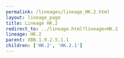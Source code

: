 ```yaml
---
permalink: /lineages/lineage_HK.2.html
layout: lineage_page
title: Lineage HK.2
redirect_to: ../lineage.html?lineage=HK.2
lineage: HK.2
parent: XBB.1.9.2.5.1.1
children: ['HK.2', 'HK.2.1']
---
```

